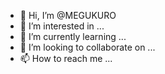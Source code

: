 - 👋 Hi, I’m @MEGUKURO
- 👀 I’m interested in ...
- 🌱 I’m currently learning ...
- 💞️ I’m looking to collaborate on ...
- 📫 How to reach me ...

<!---
MEGUKURO/MEGUKURO is a ✨ special ✨ repository because its `README.md` (this file) appears on your GitHub profile.
You can click the Preview link to take a look at your changes.
--->
